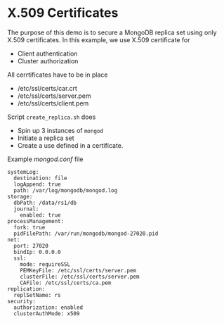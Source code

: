 # X.509 Certificates
The purpose of this demo is to secure a MongoDB replica set using only X.509 certificates.  In this example, we use X.509 certificate for

- Client authentication
- Cluster authorization

All cerrtificates have to be in place

- /etc/ssl/certs/car.crt
- /etc/ssl/certs/server.pem
- /etc/ssl/certs/client.pem

Script `create_replica.sh` does

- Spin up 3 instances of `mongod`
- Initiate a replica set
- Create a use defined in a certificate.

Example *mongod.conf* file

```
systemLog:
  destination: file
  logAppend: true
  path: /var/log/mongodb/mongod.log
storage:
  dbPath: /data/rs1/db
  journal:
    enabled: true
processManagement:
  fork: true
  pidFilePath: /var/run/mongodb/mongod-27020.pid
net:
  port: 27020
  bindIp: 0.0.0.0
  ssl:
    mode: requireSSL
    PEMKeyFile: /etc/ssl/certs/server.pem
    clusterFile: /etc/ssl/certs/server.pem
    CAFile: /etc/ssl/certs/ca.pem
replication:
  replSetName: rs
security:
  authorization: enabled
  clusterAuthMode: x509
```

